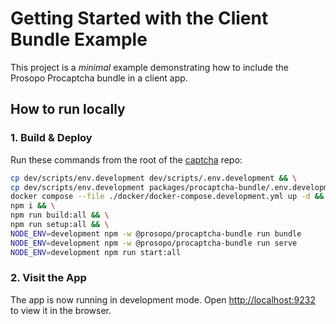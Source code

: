 # Getting Started with the Client Bundle Example

This project is a _minimal_ example demonstrating how to include the Prosopo Procaptcha bundle in a client app.

## How to run locally

### 1. Build & Deploy

Run these commands from the root of the [captcha](https://github.com/prosopo/captcha) repo:

```bash
cp dev/scripts/env.development dev/scripts/.env.development && \
cp dev/scripts/env.development packages/procaptcha-bundle/.env.development && \
docker compose --file ./docker/docker-compose.development.yml up -d && \
npm i && \
npm run build:all && \
npm run setup:all && \
NODE_ENV=development npm -w @prosopo/procaptcha-bundle run bundle
NODE_ENV=development npm -w @prosopo/procaptcha-bundle run serve
NODE_ENV=development npm run start:all
```

### 2. Visit the App

The app is now running in development mode. Open [http://localhost:9232](http://localhost:9232) to view it in the
browser.
